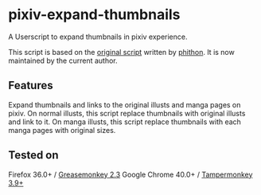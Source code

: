 # pixiv-expand-thumbnails
A Userscript to expand thumbnails in pixiv experience.


This script is based on the <a href="http://d.hatena.ne.jp/phithon/20100724/pixiv_expand_thumbnails">original script</a> written by <a href="http://d.hatena.ne.jp/phithon/">phithon</a>.
It is now maintained by the current author.


Features
----

Expand thumbnails and links to the original illusts and manga pages on pixiv.
On normal illusts, this script replace thumbnails with original illusts and link to it.
On manga illusts, this script replace thumbnails with each manga pages with original sizes.


Tested on
----

Firefox 36.0+ / <a href="https://addons.mozilla.org/firefox/addon/greasemonkey/">Greasemonkey 2.3</a>
Google Chrome 40.0+ / <a href="https://chrome.google.com/webstore/detail/tampermonkey/dhdgffkkebhmkfjojejmpbldmpobfkfo">Tampermonkey 3.9+</a>
